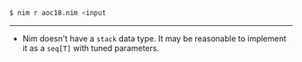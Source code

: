 ``` sh
$ nim r aoc18.nim <input
```
---
- Nim doesn't have a `stack` data type. It may be reasonable to implement it as a `seq[T]` with tuned parameters.
